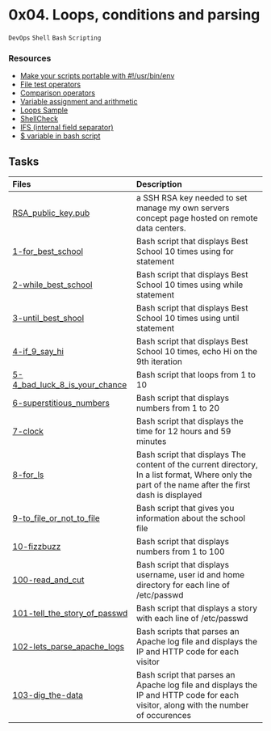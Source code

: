 # 0x04. Loops, conditions and parsing
``DevOps`` ``Shell`` ``Bash`` ``Scripting``
### Resources
* [Make your scripts portable with #!/usr/bin/env](https://www.cyberciti.biz/tips/finding-bash-perl-python-portably-using-env.html)
* [File test operators](https://tldp.org/LDP/abs/html/fto.html)
* [Comparison operators](https://tldp.org/LDP/abs/html/comparison-ops.html)
* [Variable assignment and arithmetic](https://tldp.org/LDP/abs/html/ops.html)
* [Loops Sample](https://tldp.org/LDP/Bash-Beginners-Guide/html/sect_09_01.html)
* [ShellCheck](https://github.com/koalaman/shellcheck/wiki/SC2034)
* [IFS (internal field separator)](https://tldp.org/LDP/abs/html/internalvariables.html)
* [$ variable in bash script](http://zyxue.github.io/2015/03/21/meaning-of-dollar-sign-variables-in-bash-script.html)
## Tasks
|Files|Description|
|:------|:------------|
[RSA_public_key.pub](./0-RSA_public_key.pub) | a SSH RSA key needed to set manage my own servers concept page hosted on remote data centers.
[1-for_best_school](./1-for_best_school) | Bash script that displays Best School 10 times using for statement
[2-while_best_school](./2-while_best_school) | Bash script that displays Best School 10 times using while statement
[3-until_best_shool](./3-until_best_school) | Bash script that displays Best School 10 times using until statement
[4-if_9_say_hi](./4-if_9_say_hi) | Bash script that displays Best School 10 times, echo Hi on the 9th iteration
[5-4_bad_luck_8_is_your_chance](./5-4_bad_luck_8_is_your_chance) | Bash script that loops from 1 to 10
[6-superstitious_numbers](./6-superstitious_numbers) | Bash script that displays numbers from 1 to 20
[7-clock](./7-clock) | Bash script that displays the time for 12 hours and 59 minutes
[8-for_ls](./8-for_ls) | Bash script that displays The content of the current directory, In a list format, Where only the part of the name after the first dash is displayed
[9-to_file_or_not_to_file](./9-to_file_or_not_to_file) | Bash script that gives you information about the school file
[10-fizzbuzz](./10-fizzbuzz) | Bash script that displays numbers from 1 to 100
[100-read_and_cut](./100-read_and_cut) | Bash script that displays username, user id and home directory for each line of /etc/passwd
[101-tell_the_story_of_passwd](./101-tell_the_story_of_passwd) | Bash script that displays a story with each line of /etc/passwd
[102-lets_parse_apache_logs](./102-lets_parse_apache_logs) | Bash scripts that parses an Apache log file and displays the IP and HTTP code for each visitor
[103-dig_the-data](./103-dig_the-data) | Bash script that parses an Apache log file and displays the IP and HTTP code for each visitor, along with the number of occurences
